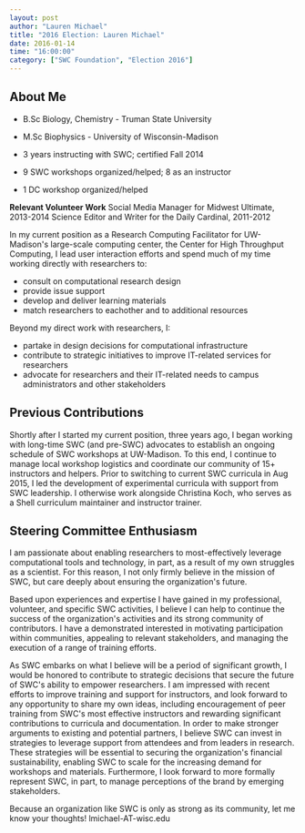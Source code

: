 ```yaml
---
layout: post
author: "Lauren Michael"
title: "2016 Election: Lauren Michael"
date: 2016-01-14
time: "16:00:00"
category: ["SWC Foundation", "Election 2016"]
---
```

## About Me

-   B.Sc Biology, Chemistry - Truman State University
-   M.Sc Biophysics - University of Wisconsin-Madison

-   3 years instructing with SWC; certified Fall 2014
-   9 SWC workshops organized/helped; 8 as an instructor
-   1 DC workshop organized/helped

**Relevant Volunteer Work**
Social Media Manager for Midwest Ultimate, 2013-2014
Science Editor and Writer for the Daily Cardinal, 2011-2012

In my current position as a Research Computing Facilitator for
 UW-Madison's large-scale computing center, the Center for High
 Throughput Computing, I lead user interaction efforts
 and spend much of my time working directly with researchers to:
-   consult on computational research design
-   provide issue support
-   develop and deliver learning materials
-   match researchers to eachother and to additional resources 

Beyond my direct work with researchers, I:
-   partake in design decisions for computational infrastructure
-   contribute to strategic initiatives to improve IT-related services for researchers 
-   advocate for researchers and their IT-related needs to campus administrators and other stakeholders

## Previous Contributions

Shortly after I started my current position, three years ago, I
 began working with long-time SWC (and pre-SWC) advocates to
 establish an ongoing schedule of SWC workshops at UW-Madison. To
 this end, I continue to manage local workshop logistics and coordinate
 our community of 15+ instructors and helpers. Prior to switching
 to current SWC curricula in Aug 2015, I led the development
 of experimental curricula with support from SWC leadership.
 I otherwise work alongside Christina Koch, who serves as
 a Shell curriculum maintainer and instructor trainer.

## Steering Committee Enthusiasm

I am passionate about enabling researchers to most-effectively leverage
 computational tools and technology, in part, as a result of my own
 struggles as a scientist. For this reason, I not only firmly believe in
 the mission of SWC, but care deeply about ensuring the
 organization's future.

Based upon experiences and expertise I have gained in my professional,
 volunteer, and specific SWC activities,
 I believe I can help to continue the success of the organization's
 activities and its strong community of contributors. I have a demonstrated
 interested in motivating participation within communities, appealing
 to relevant stakeholders, and managing the execution of a range
 of training efforts.

As SWC embarks on what I believe will be a period of significant
 growth, I would be honored to contribute to strategic decisions that secure
 the future of SWC's ability to empower researchers. I am
 impressed with recent efforts to improve training and support for instructors,
 and look forward to any opportunity to share my own ideas, including
 encouragement of peer training from SWC's
 most effective instructors and rewarding significant contributions
 to curricula and documentation. In order to make stronger arguments to
 existing and potential partners, I believe SWC
 can invest in strategies to leverage support from attendees and from leaders
 in research. These strategies will be essential to
 securing the organization's financial sustainability, enabling SWC
 to scale for the increasing demand for workshops and materials.
 Furthermore, I look forward to more formally represent SWC, in part,
 to manage perceptions of the brand by emerging stakeholders.

Because an organization like SWC is only as strong as its community,
 let me know your thoughts! lmichael-AT-wisc.edu
